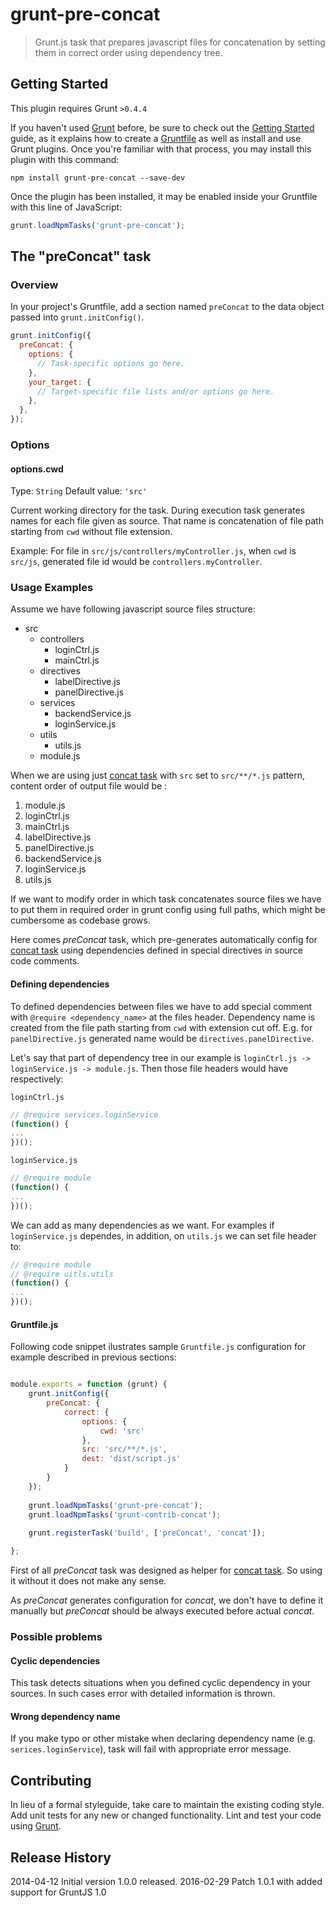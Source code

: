 # grunt-pre-concat

> Grunt.js task that prepares javascript files for concatenation by setting them in correct order using dependency tree.

## Getting Started
This plugin requires Grunt `>0.4.4`

If you haven't used [Grunt](http://gruntjs.com/) before, be sure to check out the [Getting Started](http://gruntjs.com/getting-started) guide, as it explains how to create a [Gruntfile](http://gruntjs.com/sample-gruntfile) as well as install and use Grunt plugins. Once you're familiar with that process, you may install this plugin with this command:

```shell
npm install grunt-pre-concat --save-dev
```

Once the plugin has been installed, it may be enabled inside your Gruntfile with this line of JavaScript:

```js
grunt.loadNpmTasks('grunt-pre-concat');
```

## The "preConcat" task

### Overview
In your project's Gruntfile, add a section named `preConcat` to the data object passed into `grunt.initConfig()`.

```js
grunt.initConfig({
  preConcat: {
    options: {
      // Task-specific options go here.
    },
    your_target: {
      // Target-specific file lists and/or options go here.
    },
  },
});
```

### Options

#### options.cwd
Type: `String`
Default value: `'src'`

Current working directory for the task. During execution task generates names for each file given as source.
That name is concatenation of file path starting from `cwd` without file extension.

Example:
For file in `src/js/controllers/myController.js`, when `cwd` is `src/js`, generated file id would be `controllers.myController`.

### Usage Examples

Assume we have following javascript source files structure:
 - src
    - controllers
        - loginCtrl.js
        - mainCtrl.js
    - directives
        - labelDirective.js
        - panelDirective.js
    - services
        - backendService.js
        - loginService.js
    - utils
        - utils.js  
    - module.js

When we are using just [concat task](https://github.com/gruntjs/grunt-contrib-concat) with `src` set to `src/**/*.js` pattern, content order of output file would be :

 1. module.js 
 2. loginCtrl.js
 3. mainCtrl.js
 4. labelDirective.js
 5. panelDirective.js
 6. backendService.js
 7. loginService.js
 8. utils.js

If we want to modify order in which task concatenates source files we have to put them in required order in grunt config using full paths, which might be cumbersome as codebase grows.

Here comes _preConcat_ task, which pre-generates automatically config for [concat task](https://github.com/gruntjs/grunt-contrib-concat) using dependencies defined in special directives in source code comments.

#### Defining dependencies

To defined dependencies between files we have to add special comment with `@require <dependency_name>` at the files header. Dependency name is created from the file path starting from `cwd` with extension cut off. E.g. for `panelDirective.js` generated name would be `directives.panelDirective`.

Let's say that part of dependency tree in our example is `loginCtrl.js -> loginService.js -> module.js`. Then those file headers would have respectively:

`loginCtrl.js`
```js
// @require services.loginService
(function() {
...
})();
```
`loginService.js`
```js
// @require module
(function() {
...
})();
```

We can add as many dependencies as we want. For examples if `loginService.js` dependes, in addition, on `utils.js` we can set file header to:

```js
// @require module
// @require uitls.utils
(function() {
...
})();
```
#### Gruntfile.js

Following code snippet ilustrates sample `Gruntfile.js` configuration for example described in previous sections:

```js

module.exports = function (grunt) {
    grunt.initConfig({
        preConcat: {
            correct: {
                options: {
                    cwd: 'src'
                },
                src: 'src/**/*.js',
                dest: 'dist/script.js'
            }
        }
    });
    
    grunt.loadNpmTasks('grunt-pre-concat');
    grunt.loadNpmTasks('grunt-contrib-concat');
    
    grunt.registerTask('build', ['preConcat', 'concat']);

};

```

First of all _preConcat_ task was designed as helper for [concat task](https://github.com/gruntjs/grunt-contrib-concat). So using it without it does not make any sense. 

As _preConcat_ generates configuration for _concat_, we don't have to define it manually but _preConcat_ should be always executed before actual _concat_.

### Possible problems

#### Cyclic dependencies

This task detects situations when you defined cyclic dependency in your sources. In such cases error with detailed information is thrown.

#### Wrong dependency name

If you make typo or other mistake when declaring dependency name (e.g. `serices.loginService`), 
task will fail with appropriate error message.

## Contributing
In lieu of a formal styleguide, take care to maintain the existing coding style. Add unit tests for any new or changed functionality. Lint and test your code using [Grunt](http://gruntjs.com/).

## Release History

2014-04-12 Initial version 1.0.0 released.
2016-02-29 Patch 1.0.1 with added support for GruntJS 1.0
